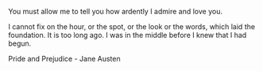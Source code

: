 You must allow me to tell you how ardently I admire and love you.

I cannot fix on the hour, or the spot, or the look or the words, which laid the foundation. It is too long ago. I was in the middle before I knew that I had begun.

Pride and Prejudice - Jane Austen

